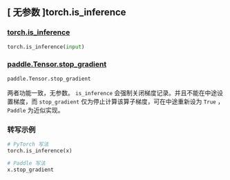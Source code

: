 ## [ 无参数 ]torch.is_inference

### [torch.is_inference]()

```python
torch.is_inference(input)
```

### [paddle.Tensor.stop_gradient]()

```python
paddle.Tensor.stop_gradient
```

两者功能一致，无参数。 `is_inference` 会强制关闭梯度记录。并且不能在中途设置梯度，而 `stop_gradient` 仅为停止计算该算子梯度，可在中途重新设为 `True` ，`Paddle` 为近似实现。

### 转写示例

```python
# PyTorch 写法
torch.is_inference(x)

# Paddle 写法
x.stop_gradient
```
